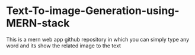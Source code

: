 # Text-To-image-Generation-using-MERN-stack
This is a mern web app github repository in which you can simply type any word and its show the related image to the text
